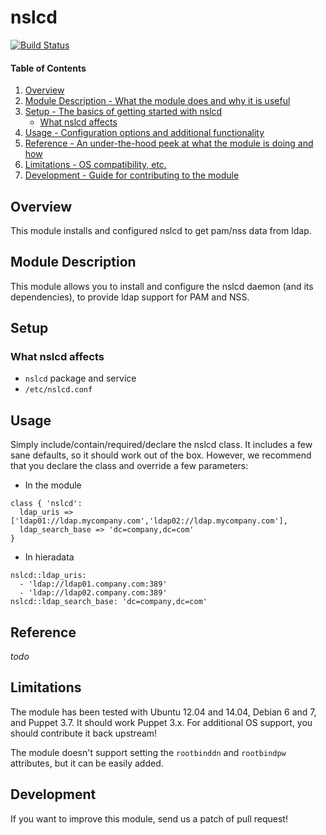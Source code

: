 # nslcd

[![Build Status](https://travis-ci.org/geekix/puppet-nslcd.svg?branch=master)](https://travis-ci.org/geekix/puppet-nslcd)

#### Table of Contents

1. [Overview](#overview)
2. [Module Description - What the module does and why it is useful](#module-description)
3. [Setup - The basics of getting started with nslcd](#setup)
    * [What nslcd affects](#what-nslcd-affects)
4. [Usage - Configuration options and additional functionality](#usage)
5. [Reference - An under-the-hood peek at what the module is doing and how](#reference)
5. [Limitations - OS compatibility, etc.](#limitations)
6. [Development - Guide for contributing to the module](#development)

## Overview

This module installs and configured nslcd to get pam/nss data from ldap.

## Module Description

This module allows you to install and configure the nslcd daemon (and its dependencies), to provide ldap support for 
PAM and NSS.

## Setup

### What nslcd affects

* `nslcd` package and service
* `/etc/nslcd.conf`

## Usage

Simply include/contain/required/declare the nslcd class.
It includes a few sane defaults, so it should work out of the box.
However, we recommend that you declare the class and override a few parameters:

* In the module

```
class { 'nslcd':
  ldap_uris => ['ldap01://ldap.mycompany.com','ldap02://ldap.mycompany.com'],
  ldap_search_base => 'dc=company,dc=com'
}
```

* In hieradata

```
nslcd::ldap_uris:
  - 'ldap://ldap01.company.com:389'
  - 'ldap://ldap02.company.com:389'
nslcd::ldap_search_base: 'dc=company,dc=com'
```

## Reference

*todo*

## Limitations

The module has been tested with Ubuntu 12.04 and 14.04, Debian 6 and 7, and Puppet 3.7.
It should work Puppet 3.x.
For additional OS support, you should contribute it back upstream!

The module doesn't support setting the `rootbinddn` and `rootbindpw` attributes, but it can be easily added.

## Development

If you want to improve this module, send us a patch of pull request!

